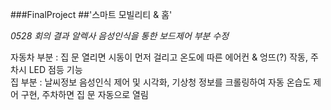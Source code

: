 ###FinalProject
##'스마트 모빌리티 & 홈'  


*0528 회의 결과 알렉사 음성인식을 통한 보드제어 부분 수정*  


자동차 부분 : 집 문 열리면 시동이 먼저 걸리고 온도에 따른 에어컨 & 엉뜨(?) 작동, 주차시 LED 점등 기능  
집 부분 : 날씨정보 음성인식 제어 및 시각화, 기상청 정보를 크롤링하여 자동 온습도 제어 구현, 주차하면 집 문 자동으로 열림
